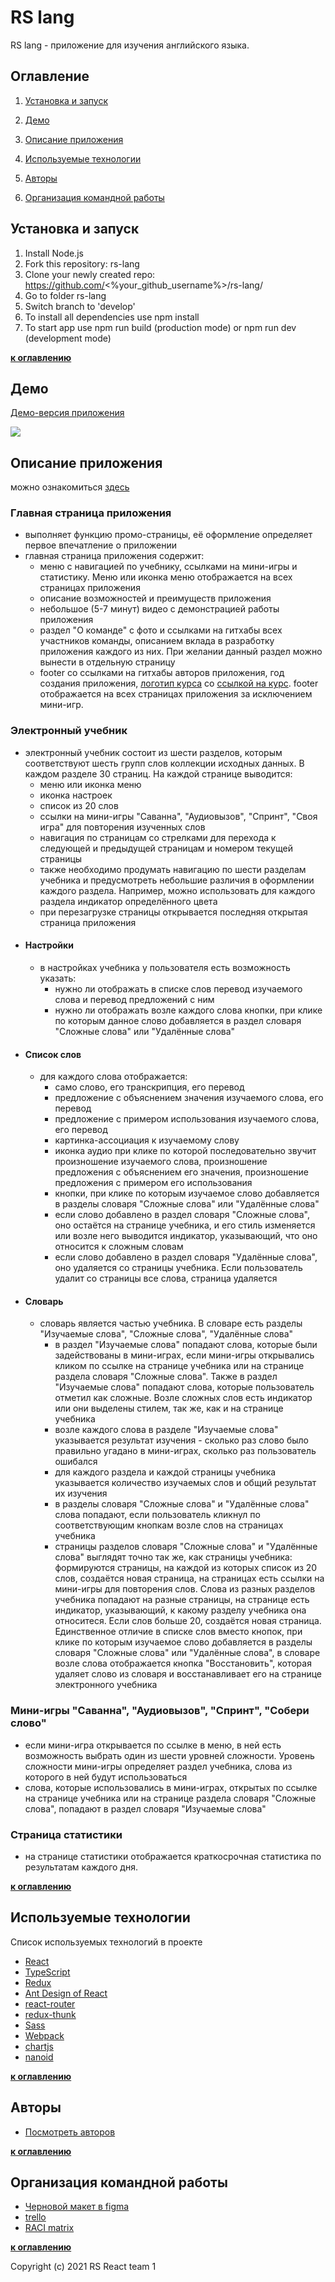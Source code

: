 # RS lang

RS lang - приложение для изучения английского языка.


## Оглавление
 1. [Установка и запуск](#setup)
 
 2. [Демо](#demo)
 3. [Описание приложения](#description)
 4. [Используемые технологии](#tech)
 5. [Авторы](#contributors)
 6. [Организация командной работы](#org)

## <a name="setup">Установка и запуск</a>

1. Install Node.js
2. Fork this repository: rs-lang
3. Clone your newly created repo: https://github.com/<%your_github_username%>/rs-lang/
4. Go to folder rs-lang
5. Switch branch to 'develop'
6. To install all dependencies use npm install
7. To start app use npm run build (production mode) or npm run dev (development mode)

**[к оглавлению](#Оглавление)**

## <a name="demo">Демо</a>

[Демо-версия приложения](https://funfordima-rs-lang.netlify.app/)

![](https://cdn1.savepice.ru/uploads/2021/4/16/661d5237f1e8762b721e0d60c6f2a54d-full.jpg)

## <a name="description">Описание приложения</a>

можно ознакомиться [здесь](https://youtu.be/a8zj_fokeD4)

### Главная страница приложения
  - выполняет функцию промо-страницы, её оформление определяет первое впечатление о приложении
  - главная страница приложения содержит:
    - меню с навигацией по учебнику, ссылками на мини-игры и статистику. Меню или иконка меню отображается на всех страницах приложения
    - описание возможностей и преимуществ приложения
    - небольшое (5-7 минут) видео с демонстрацией работы приложения
    - раздел "О команде" с фото и ссылками на гитхабы всех участников команды, описанием вклада в разработку приложения каждого из них. При желании данный раздел можно вынести в отдельную страницу
    - footer со ссылками на гитхабы авторов приложения, год создания приложения, [логотип курса](https://rs.school/images/rs_school_js.svg) со [ссылкой на курс](https://rs.school/react/). footer отображается на всех страницах приложения за исключением мини-игр.
### Электронный учебник
  - электронный учебник состоит из шести разделов, которым соответствуют шесть групп слов коллекции исходных данных. В каждом разделе 30 страниц. На каждой странице выводится:
    - меню или иконка меню
    - иконка настроек
    - список из 20 слов
    - ссылки на мини-игры "Саванна", "Аудиовызов", "Спринт", "Своя игра" для повторения изученных слов
    - навигация по страницам со стрелками для перехода к следующей и предыдущей страницам и номером текущей страницы
    - также необходимо продумать навигацию по шести разделам учебника и предусмотреть небольшие различия в  оформлении каждого раздела. Например, можно использовать для каждого раздела индикатор определённого цвета    
    - при перезагрузке страницы открывается последняя открытая страница приложения
- #### Настройки
  - в настройках учебника у пользователя есть возможность указать:
    -  нужно ли отображать в списке слов перевод изучаемого слова и перевод предложений с ним 
    -  нужно ли отображать возле каждого слова кнопки, при клике по которым данное слово добавляется в раздел словаря "Сложные слова" или "Удалённые слова" 
- #### Список слов
  - для каждого слова отображается:
    - само слово, его транскрипция, его перевод
    - предложение с объяснением значения изучаемого слова, его перевод
    - предложение с примером использования изучаемого слова, его перевод
    - картинка-ассоциация к изучаемому слову
    - иконка аудио при клике по которой последовательно звучит произношение изучаемого слова, произношение предложения с объяснением его значения, произношение предложения с примером его использования
    - кнопки, при клике по которым изучаемое слово добавляется в разделы словаря "Сложные слова" или "Удалённые слова"
    - если слово добавлено в раздел словаря "Сложные слова", оно остаётся на странице учебника, и его стиль изменяется или возле него выводится индикатор, указывающий, что оно относится к сложным словам
    - если слово добавлено в раздел словаря "Удалённые слова", оно удаляется со страницы учебника. Если пользователь удалит со страницы все слова, страница удаляется
- #### Словарь
  - словарь является частью учебника. В словаре есть разделы "Изучаемые слова", "Сложные слова", "Удалённые слова"
    - в раздел "Изучаемые слова" попадают слова, которые были задействованы в мини-играх, если мини-игры открывались кликом по ссылке на странице учебника или на странице раздела словаря "Сложные слова". Также в раздел "Изучаемые слова" попадают слова, которые пользователь отметил как сложные. Возле сложных слов есть индикатор или они выделены стилем, так же, как и на странице учебника
    - возле каждого слова в разделе "Изучаемые слова"  указывается результат изучения - сколько раз слово было правильно угадано в мини-играх, сколько раз пользователь ошибался
    - для каждого раздела и каждой страницы учебника указывается количество изучаемых слов и общий результат их изучения
    - в разделы словаря "Сложные слова" и "Удалённые слова" слова попадают, если пользователь кликнул по соответствующим кнопкам возле слов на страницах учебника
    - страницы разделов словаря "Сложные слова" и "Удалённые слова" выглядят точно так же, как страницы учебника:  формируются страницы, на каждой из которых список из 20 слов, создаётся новая страница, на страницах есть ссылки на мини-игры для повторения слов. Слова из разных разделов учебника попадают на разные страницы, на странице есть индикатор, указывающий, к какому разделу учебника она относитеся. Если слов больше 20, создаётся новая страница. Единственное отличие в списке слов вместо кнопок, при клике по которым изучаемое слово добавляется в разделы словаря "Сложные слова" или "Удалённые слова", в словаре возле слова отображается кнопка "Восстановить", которая удаляет слово из словаря и восстанавливает его на странице электронного учебника
### Мини-игры "Саванна", "Аудиовызов", "Спринт", "Собери слово"
- если мини-игра открывается по ссылке в меню, в ней есть возможность выбрать один из шести уровней сложности. Уровень сложности мини-игры определяет раздел учебника, слова из которого в ней будут использоваться
- слова, которые использовались в мини-играх, открытых по ссылке на странице учебника или на странице раздела словаря "Сложные слова", попадают в раздел словаря "Изучаемые слова" 
###  Страница статистики
- на странице статистики отображается краткосрочная статистика по результатам каждого дня.

**[к оглавлению](#Оглавление)**

## <a name="tech">Используемые технологии</a>

Список используемых технологий в проекте

- [React](https://reactjs.org/)
- [TypeScript](https://www.typescriptlang.org/)
- [Redux](https://redux.js.org/basics/usage-with-react)
- [Ant Design of React](https://ant.design/docs/react/introduce)
- [react-router](https://reactrouter.com/web/guides/quick-start)
- [redux-thunk](https://www.npmjs.com/package/redux-thunk)
- [Sass](https://sass-scss.ru/)
- [Webpack](https://webpack.js.org/)
- [chartjs](https://www.chartjs.org/)
- [nanoid](https://www.npmjs.com/package/nanoid)

**[к оглавлению](#Оглавление)**

## <a name="contributors">Авторы</a>

 - [Посмотреть авторов](https://github.com/tv-dem/rs-lang/graphs/contributors)

**[к оглавлению](#Оглавление)**

## <a name="org">Организация командной работы</a>

 - [Черновой макет в figma](https://www.figma.com/file/QbOS7vYt4Bj2ENNNJpXH0s/Untitled?node-id=0%3A1&frame-preset-name=Desktop)
 - [trello](https://trello.com/invite/b/jBdmWREU/7ea803541b45ba2e4308410a4f0ef3b4/rs-lang)
 - [RACI matrix](https://docs.google.com/spreadsheets/d/1w11kERSso3bvaZlkU4OuSuXW7p39cryxMP41Xx0j960/edit?usp=sharing)

**[к оглавлению](#Оглавление)**

Copyright (c) 2021 RS React team 1
